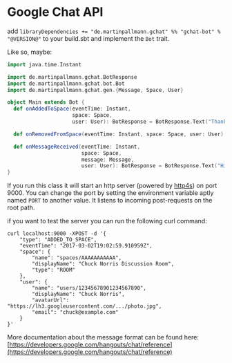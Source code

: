 # Google Chat API

add `libraryDependencies += "de.martinpallmann.gchat" %% "gchat-bot" % "@VERSION@"`
to your build.sbt and implement the `Bot` trait.

Like so, maybe:

```scala mdoc
import java.time.Instant

import de.martinpallmann.gchat.BotResponse
import de.martinpallmann.gchat.bot.Bot
import de.martinpallmann.gchat.gen.{Message, Space, User}

object Main extends Bot {
  def onAddedToSpace(eventTime: Instant,
                     space: Space,
                     user: User): BotResponse = BotResponse.Text("Thanks for adding me to the space.")

  def onRemovedFromSpace(eventTime: Instant, space: Space, user: User): Unit = {}

  def onMessageReceived(eventTime: Instant,
                        space: Space,
                        message: Message,
                        user: User): BotResponse = BotResponse.Text("Hi.")
}
```

If you run this class it will start an http server (powered by [http4s](https://http4s.org)) on port 9000.
You can change the port by setting the environment variable aptly named `PORT` to another value.
It listens to incoming post-requests on the root path.

if you want to test the server you can run the following curl command:
```
curl localhost:9000 -XPOST -d '{
    "type": "ADDED_TO_SPACE",
    "eventTime": "2017-03-02T19:02:59.910959Z",
    "space": {
        "name": "spaces/AAAAAAAAAAA",
        "displayName": "Chuck Norris Discussion Room",
        "type": "ROOM"
    },
    "user": {
        "name": "users/12345678901234567890",
        "displayName": "Chuck Norris",
        "avatarUrl": "https://lh3.googleusercontent.com/.../photo.jpg",
        "email": "chuck@example.com"
    }
}'
```

More documentation about the message format can be found here: [https://developers.google.com/hangouts/chat/reference](https://developers.google.com/hangouts/chat/reference)
